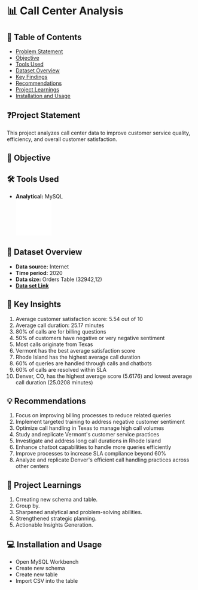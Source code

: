# 📊 Call Center Analysis

## 📕 Table of Contents
- [Problem Statement](#-problem-statement)
- [Objective](#-objective)
- [Tools Used](#%EF%B8%8F-tools-used)
- [Dataset Overview](#-dataset-overview)
- [Key Findings](#-key-findings)
- [Recommendations](#-recommendations)
- [Project Learnings](#-project-learnings)
- [Installation and Usage](#-installation-and-usage)

## ❓Project Statement
This project analyzes call center data to improve customer service quality, efficiency, and overall customer satisfaction.

## 🎯 Objective

## 🛠️ Tools Used
- **Analytical:**  MySQL\
  <img width="96" height="96" src="https://github.com/amanat-mahmud/Sales_Performance_Analysis_SQL/blob/main/icons8-mysql-96.png" alt="mysql-logo"/>

## 📅 Dataset Overview
- **Data source:** Internet
- **Time period:** 2020
- **Data size:** Orders Table (32942,12)
- [**Data set Link**](https://github.com/amanat-mahmud/call_center_analysis/blob/main/Call%20Center.csv)

## 🔎 Key Insights
1. Average customer satisfaction score: 5.54 out of 10
2. Average call duration: 25.17 minutes
3. 80% of calls are for billing questions
4. 50% of customers have negative or very negative sentiment
5. Most calls originate from Texas
6. Vermont has the best average satisfaction score
7. Rhode Island has the highest average call duration
8. 60% of queries are handled through calls and chatbots
9. 60% of calls are resolved within SLA
10. Denver, CO, has the highest average score (5.6176) and lowest average call duration (25.0208 minutes)

## 💡 Recommendations
1. Focus on improving billing processes to reduce related queries
2. Implement targeted training to address negative customer sentiment
3. Optimize call handling in Texas to manage high call volumes
4. Study and replicate Vermont's customer service practices
5. Investigate and address long call durations in Rhode Island
6. Enhance chatbot capabilities to handle more queries efficiently
7. Improve processes to increase SLA compliance beyond 60%
8. Analyze and replicate Denver's efficient call handling practices across other centers

## 🧠 Project Learnings
1. Crreating new schema and table.
2. Group by.
3. Sharpened analytical and problem-solving abilities.
4. Strengthened strategic planning.
5.  Actionable Insights Generation.

## 💻 Installation and Usage
- Open MySQL Workbench
- Create new schema
- Create new table
- Import CSV into the table
